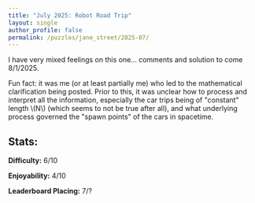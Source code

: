 ```yaml
---
title: "July 2025: Robot Road Trip"
layout: single
author_profile: false
permalink: /puzzles/jane_street/2025-07/
---
```


I have very mixed feelings on this one... comments and solution to come 8/1/2025.

Fun fact: it was me (or at least partially me) who led to the mathematical clarification being posted. Prior to this, it was unclear how to process and interpret all the information, especially the car trips being of "constant" length \\(N\\) (which seems to not be true after all), and what underlying process governed the "spawn points" of the cars in spacetime.

## Stats:

**Difficulty:** 6/10

**Enjoyability:** 4/10

**Leaderboard Placing:** 7/?

<!-- ## The approach: -->


